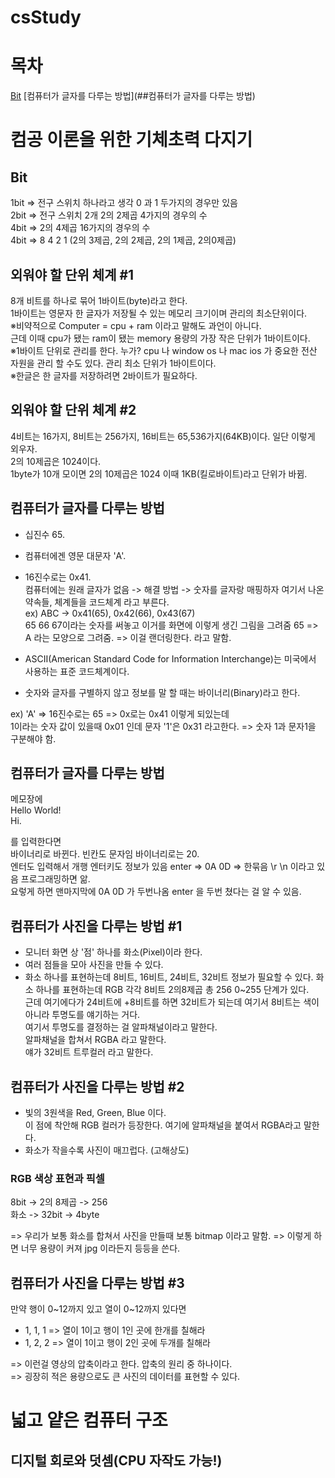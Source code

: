 # csStudy

# 목차
[Bit](##Bit)
[컴퓨터가 글자를 다루는 방법](##컴퓨터가 글자를 다루는 방법)

# 컴공 이론을 위한 기체초력 다지기

## Bit
1bit => 전구 스위치 하나라고 생각 0 과 1 두가지의 경우만 있음  
2bit => 전구 스위치 2개 2의 2제곱 4가지의 경우의 수  
4bit => 2의 4제곱 16가지의 경우의 수  
4bit => 8 4 2 1 (2의 3제곱, 2의 2제곱, 2의 1제곱, 2의0제곱)  

## 외워야 할 단위 체계 #1
8개 비트를 하나로 묶어 1바이트(byte)라고 한다.  
1바이트는 영문자 한 글자가 저장될 수 있는 메모리 크기이며 관리의 최소단위이다.  
※비약적으로 Computer = cpu + ram 이라고 말해도 과언이 아니다.  
근데 이때 cpu가 됐는 ram이 됐는 memory 용량의 가장 작은 단위가 1바이트이다.  
※1바이트 단위로 관리를 한다. 누가? cpu 나 window os 나 mac ios 가 중요한 전산 자원을 관리 할 수도 있다. 관리 최소 단위가 1바이트이다.  
※한글은 한 글자를 저장하려면 2바이트가 필요하다.  

## 외워야 할 단위 체계 #2
4비트는 16가지, 8비트는 256가지, 16비트는 65,536가지(64KB)이다. 일단 이렇게 외우자.  
2의 10제곱은 1024이다.  
1byte가 10개 모이면 2의 10제곱은 1024 이때 1KB(킬로바이트)라고 단위가 바뀜.  

## 컴퓨터가 글자를 다루는 방법
  - 십진수 65.  
  - 컴퓨터에겐 영문 대문자 'A'.  
  - 16진수로는 0x41.  
컴퓨터에는 원래 글자가 없음 -> 해결 방법 -> 숫자를 글자랑 매핑하자 여기서 나온 약속들, 체계들을 코드체계 라고 부른다.  
ex) ABC -> 0x41(65), 0x42(66), 0x43(67)  
65 66 67이라는 숫자를 써놓고 이거를 화면에 이렇게 생긴 그림을 그려줌 65 => A 라는 모양으로 그려줌. => 이걸 랜더링한다. 라고 말함.  


  - ASCII(American Standard Code for Information Interchange)는 미국에서 사용하는 표준 코드체계이다.  
  - 숫자와 글자를 구별하지 않고 정보를 말 할 때는 바이너리(Binary)라고 한다.  
  
  
ex) 'A' => 16진수로는 65 => 0x로는 0x41 이렇게 되있는데  
1이라는 숫자 값이 있을때 0x01 인데 문자 '1'은 0x31 라고한다. => 숫자 1과 문자1을 구분해야 함.  

## 컴퓨터가 글자를 다루는 방법
메모장에  
Hello World!  
Hi.  
  
  
를 입력한다면  
바이너리로 바뀐다. 빈칸도 문자임 바이너리로는 20.  
엔터도 입력해서 개행 엔터키도 정보가 있음 enter => 0A 0D => 한묶음 \r \n 이라고 있음 프로그래밍하면 앎.  
요렇게 하면 맨마지막에 0A 0D 가 두번나옴 enter 을 두번 쳤다는 걸 알 수 있음.  
  
## 컴퓨터가 사진을 다루는 방법 #1
  - 모니터 화면 상 '점' 하나를 화소(Pixel)이라 한다.
  - 여러 점들을 모아 사진을 만들 수 있다.
  - 화소 하나를 표현하는데 8비트, 16비트, 24비트, 32비트 정보가 필요할 수 있다.
화소 하나를 표현하는데 RGB 각각 8비트 2의8제곱 총 256 0~255 단계가 있다.  
근데 여기에다가 24비트에 +8비트를 하면 32비트가 되는데 여기서 8비트는 색이 아니라 투명도를 얘기하는 거다.  
여기서 투명도를 결정하는 걸 알파채널이라고 말한다.  
알파채널을 합쳐서 RGBA 라고 말한다.  
얘가 32비트 트루컬러 라고 말한다.  

## 컴퓨터가 사진을 다루는 방법 #2
  - 빛의 3원색을 Red, Green, Blue 이다.  
    이 점에 착안해 RGB 컬러가 등장한다. 여기에 알파채널을 붙여서 RGBA라고 말한다.
  - 화소가 작을수록 사진이 매끄럽다. (고해상도)

### RGB 색상 표현과 픽셀
8bit -> 2의 8제곱 -> 256  
화소 -> 32bit -> 4byte  

=> 우리가 보통 화소를 합쳐서 사진을 만들때 보통 bitmap 이라고 말함.
=> 이렇게 하면 너무 용량이 커져 jpg 이라든지 등등을 쓴다.

## 컴퓨터가 사진을 다루는 방법 #3

만약 행이 0~12까지 있고 열이 0~12까지 있다면
  - 1, 1, 1 => 열이 1이고 행이 1인 곳에 한개를 칠해라
  - 1, 2, 2 => 열이 1이고 행이 2인 곳에 두개를 칠해라


=> 이런걸 영상의 압축이라고 한다. 압축의 원리 중 하나이다.  
=> 굉장히 적은 용량으로도 큰 사진의 데이터를 표현할 수 있다.  


# 넓고 얕은 컴퓨터 구조

## 디지털 회로와 덧셈(CPU 자작도 가능!)
